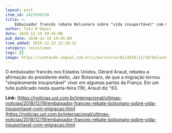 ```yaml
---
layout: post
item_id: 2427656239
title: >-
    Embaixador francês rebate Bolsonaro sobre "vida insuportável" com migração
author: Tatu D'Oquei
date: 2018-12-19 19:45:00
pub_date: 2018-12-19 19:45:00
time_added: 2019-12-23 21:19:31
category: resistimos
tags: []
image: https://conteudo.imguol.com.br/c/parceiros/81/2018/12/18/bolsonaro-foi-eleito-presidente-com-577-milhoes-de-votos-1545167121881_v2_615x300.jpg
---
```


O embaixador francês nos Estados Unidos, Gérard Araud, rebateu a afirmação do presidente eleito, Jair Bolsonaro, de que a migração tornou "simplesmente insuportável" viver em algumas partes da França. Em um tuíte publicado nesta quarta-feira (19), Araud diz "63.

**Link:** [https://noticias.uol.com.br/internacional/ultimas-noticias/2018/12/19/embaixador-frances-rebate-bolsonaro-sobre-vida-insuportavel-com-migracao.htm](https://noticias.uol.com.br/internacional/ultimas-noticias/2018/12/19/embaixador-frances-rebate-bolsonaro-sobre-vida-insuportavel-com-migracao.htm)

